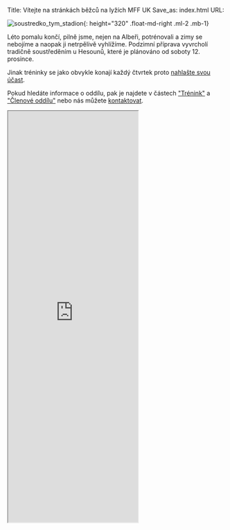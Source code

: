Title: Vítejte na stránkách běžců na lyžích MFF UK
Save_as: index.html
URL:

![soustredko_tym_stadion]({static}/static/vitejte/mohyla.jpg){: height="320" .float-md-right .ml-2 .mb-1}

Léto pomalu končí, pilně jsme, nejen na Albeři, potrénovali a zimy se nebojíme a naopak ji netrpělivě vyhlížíme. Podzimní příprava vyvrcholí tradičně soustředěním u Hesounů, které je plánováno od soboty 12. prosince.

Jinak tréninky se jako obvykle konají každý čtvrtek proto [nahlašte svou účast](https://clenove.hrbatypes.cz/ucast/nahlas-svou/).


Pokud hledáte informace o oddílu, pak je najdete v částech ["Trénink"](/trenink/) a ["Členové oddílu"](/clenove-oddilu/) nebo nás můžete [kontaktovat](https://clenove.hrbatypes.cz/komentare/pridat/).

<iframe src="https://clenove.hrbatypes.cz/iframe/komentare/" class="w-100 border-0" height="950"></iframe>
